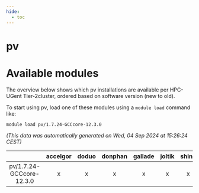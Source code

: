 ```yaml
---
hide:
  - toc
---
```


pv
==

# Available modules


The overview below shows which pv installations are available per HPC-UGent Tier-2cluster, ordered based on software version (new to old).

To start using pv, load one of these modules using a `module load` command like:

```shell
module load pv/1.7.24-GCCcore-12.3.0
```

*(This data was automatically generated on Wed, 04 Sep 2024 at 15:26:24 CEST)*  

| |accelgor|doduo|donphan|gallade|joltik|shinx|skitty|
| :---: | :---: | :---: | :---: | :---: | :---: | :---: | :---: |
|pv/1.7.24-GCCcore-12.3.0|x|x|x|x|x|x|x|
